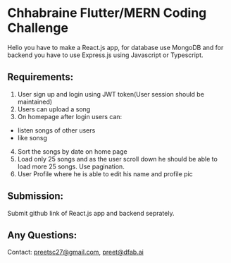 # Chhabraine Flutter/MERN Coding Challenge

Hello you have to make a React.js app, for database use MongoDB and for backend you have to use Express.js using Javascript or Typescript.

## Requirements:
1. User sign up and login using JWT token(User session should be maintained)
2. Users can upload a song 
3. On homepage after login users can:
  * listen songs of other users 
  * like sonsg
4. Sort the songs by date on home page
5. Load only 25 songs and as the user scroll down he should be able to load more 25 songs. Use pagination.
6. User Profile where he is able to edit his name and profile pic

## Submission:
Submit github link of React.js app and backend seprately.

## Any Questions:
Contact: preetsc27@gmail.com, preet@dfab.ai
